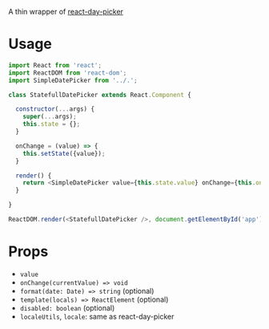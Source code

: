 A thin wrapper of [react-day-picker](https://github.com/gpbl/react-day-picker)

# Usage

```js
import React from 'react';
import ReactDOM from 'react-dom';
import SimpleDatePicker from '../.';

class StatefullDatePicker extends React.Component {

  constructor(...args) {
    super(...args);
    this.state = {};
  }

  onChange = (value) => {
    this.setState({value});
  }

  render() {
    return <SimpleDatePicker value={this.state.value} onChange={this.onChange} />;
  }

}

ReactDOM.render(<StatefullDatePicker />, document.getElementById('app'));
```

# Props

- `value`
- `onChange(currentValue) => void`
- `format(date: Date) => string` (optional)
- `template(locals) => ReactElement` (optional)
- `disabled: boolean` (optional)
- `localeUtils`, `locale`: same as react-day-picker